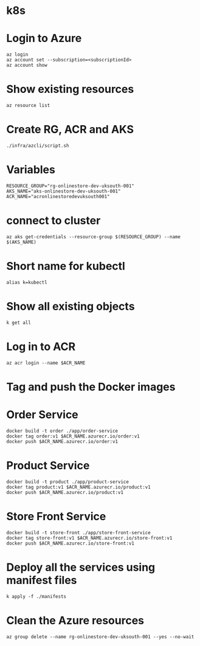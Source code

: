 # k8s

# Login to Azure
    az login
    az account set --subscription=<subscriptionId>
    az account show

# Show existing resources
    az resource list

# Create RG, ACR and AKS
    ./infra/azcli/script.sh

# Variables
    RESOURCE_GROUP="rg-onlinestore-dev-uksouth-001"
    AKS_NAME="aks-onlinestore-dev-uksouth-001"
    ACR_NAME="acronlinestoredevuksouth001"

# connect to cluster
    az aks get-credentials --resource-group $(RESOURCE_GROUP) --name $(AKS_NAME)

# Short name for kubectl
    alias k=kubectl

# Show all existing objects
    k get all

# Log in to ACR
    az acr login --name $ACR_NAME

# Tag and push the Docker images

# Order Service
    docker build -t order ./app/order-service 
    docker tag order:v1 $ACR_NAME.azurecr.io/order:v1
    docker push $ACR_NAME.azurecr.io/order:v1

# Product Service
    docker build -t product ./app/product-service 
    docker tag product:v1 $ACR_NAME.azurecr.io/product:v1
    docker push $ACR_NAME.azurecr.io/product:v1

# Store Front Service
    docker build -t store-front ./app/store-front-service 
    docker tag store-front:v1 $ACR_NAME.azurecr.io/store-front:v1
    docker push $ACR_NAME.azurecr.io/store-front:v1

# Deploy all the services using manifest files
    k apply -f ./manifests

# Clean the Azure resources
    az group delete --name rg-onlinestore-dev-uksouth-001 --yes --no-wait